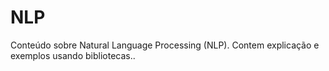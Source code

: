# NLP
Conteúdo sobre Natural Language Processing (NLP). Contem explicação e exemplos usando bibliotecas.. 
